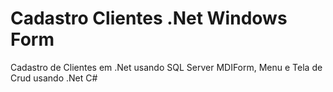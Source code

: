 # Cadastro Clientes .Net Windows Form
Cadastro de Clientes em .Net usando SQL Server MDIForm, Menu e Tela de Crud usando .Net C#
